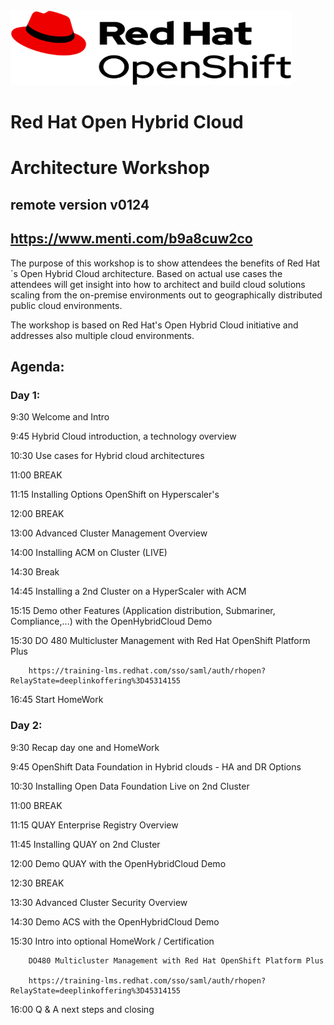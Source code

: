 <img src="https://github.com/RHEPDS/OHCloud_Ws/blob/main/logo.png" width="450" height="120">

# Red Hat Open Hybrid Cloud 
# Architecture Workshop
## remote version v0124

## https://www.menti.com/b9a8cuw2co

The purpose of this workshop is to show attendees the benefits of Red Hat´s Open Hybrid Cloud architecture. Based on actual use cases the attendees will get insight into how to architect and build cloud solutions scaling from the on-premise environments out to geographically distributed public cloud environments.

The workshop is based on Red Hat's Open Hybrid Cloud initiative and addresses also multiple cloud environments.

## Agenda:

### Day 1:

9:30		Welcome and Intro	

9:45		Hybrid Cloud introduction, a technology overview

10:30		Use cases for Hybrid cloud architectures

11:00		BREAK		

11:15		Installing Options OpenShift on Hyperscaler's

12:00		BREAK

13:00		Advanced Cluster Management Overview

14:00		Installing ACM on Cluster (LIVE)  

14:30		Break

14:45		Installing a 2nd Cluster on a HyperScaler with ACM

15:15		Demo other Features (Application distribution, Submariner, Compliance,...) with the OpenHybridCloud Demo 

15:30		DO 480 Multicluster Management with Red Hat OpenShift Platform Plus 

  		https://training-lms.redhat.com/sso/saml/auth/rhopen?RelayState=deeplinkoffering%3D45314155

16:45		Start HomeWork


### Day 2:


9:30		Recap day one and HomeWork 

9:45		OpenShift Data Foundation in Hybrid clouds - HA and DR Options

10:30		Installing Open Data Foundation Live on 2nd Cluster

11:00		BREAK

11:15		QUAY Enterprise Registry Overview 		

11:45		Installing QUAY on 2nd Cluster

12:00		Demo QUAY with the OpenHybridCloud Demo

12:30		BREAK

13:30		Advanced Cluster Security Overview

14:30		Demo ACS with the OpenHybridCloud Demo

15:30		Intro into optional HomeWork / Certification
		
  		DO480 Multicluster Management with Red Hat OpenShift Platform Plus

		https://training-lms.redhat.com/sso/saml/auth/rhopen?RelayState=deeplinkoffering%3D45314155
	
16:00		Q & A next steps and closing

		
